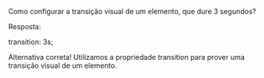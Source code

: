 Como configurar a transição visual de um elemento, que dure 3 segundos?

Resposta:

transition: 3s;

Alternativa correta! Utilizamos a propriedade transition para prover uma transição visual de um elemento.